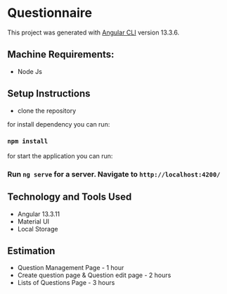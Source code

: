 # Questionnaire

This project was generated with [Angular CLI](https://github.com/angular/angular-cli) version 13.3.6.

## Machine Requirements:
- Node Js

## Setup Instructions
- clone the repository

for install dependency you can run:
### `npm install`

for start the application you can run:
### Run `ng serve` for a server. Navigate to `http://localhost:4200/`

## Technology and Tools Used
- Angular 13.3.11
- Material UI
- Local Storage

## Estimation
- Question Management Page - 1 hour
- Create question page & Question edit page - 2 hours
- Lists of Questions Page - 3 hours
